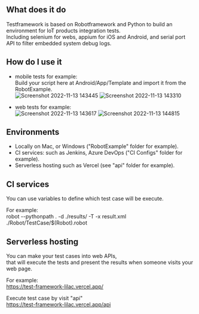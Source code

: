 ## What does it do
Testframework is based on Robotframework and Python to build an environment for IoT products integration tests.  
Including selenium for webs, appium for iOS and Android, and serial port API to filter embedded system debug logs.

## How do I use it
- mobile tests for example:  
Build your script here at Android/App/Template and import it from the RobotExample.  
![Screenshot 2022-11-13 143445](https://user-images.githubusercontent.com/98958185/201509124-12264a1c-46c9-4cae-9a4c-f5a11e437321.png)
![Screenshot 2022-11-13 143310](https://user-images.githubusercontent.com/98958185/201509077-f32ea556-e6fe-4701-9591-888bea58b330.png)

- web tests for example:  
![Screenshot 2022-11-13 143617](https://user-images.githubusercontent.com/98958185/201509185-e6a0a872-68c9-4801-b33d-8d59cbbb542a.png)
![Screenshot 2022-11-13 144815](https://user-images.githubusercontent.com/98958185/201509552-62ccebad-1924-4fe8-a13b-769744c3f564.png)


## Environments
- Locally on Mac, or Windows ("RobotExample" folder for example).
- CI services: such as Jenkins, Azure DevOps ("CI Configs" folder for example).
- Serverless hosting such as Vercel (see "api" folder for example).


## CI services
You can use variables to define which test case will be execute.

For example:   
robot --pythonpath . -d ./results/ -T -x result.xml ./Robot/TestCase/$(Robot).robot


## Serverless hosting
You can make your test cases into web APIs,  
that will execute the tests and present the results when someone visits your web page.

For example:  
https://test-framework-lilac.vercel.app/

Execute test case by visit "api"  
https://test-framework-lilac.vercel.app/api

